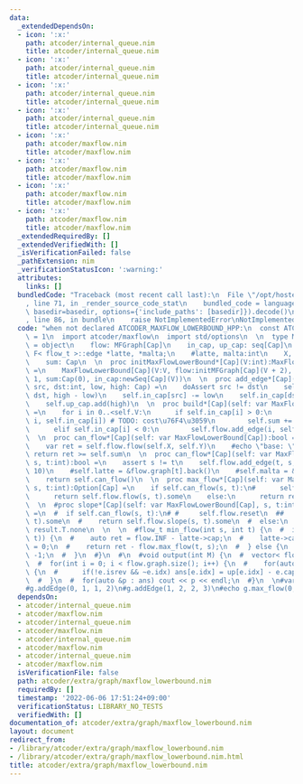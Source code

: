 ```yaml
---
data:
  _extendedDependsOn:
  - icon: ':x:'
    path: atcoder/internal_queue.nim
    title: atcoder/internal_queue.nim
  - icon: ':x:'
    path: atcoder/internal_queue.nim
    title: atcoder/internal_queue.nim
  - icon: ':x:'
    path: atcoder/internal_queue.nim
    title: atcoder/internal_queue.nim
  - icon: ':x:'
    path: atcoder/internal_queue.nim
    title: atcoder/internal_queue.nim
  - icon: ':x:'
    path: atcoder/maxflow.nim
    title: atcoder/maxflow.nim
  - icon: ':x:'
    path: atcoder/maxflow.nim
    title: atcoder/maxflow.nim
  - icon: ':x:'
    path: atcoder/maxflow.nim
    title: atcoder/maxflow.nim
  - icon: ':x:'
    path: atcoder/maxflow.nim
    title: atcoder/maxflow.nim
  _extendedRequiredBy: []
  _extendedVerifiedWith: []
  _isVerificationFailed: false
  _pathExtension: nim
  _verificationStatusIcon: ':warning:'
  attributes:
    links: []
  bundledCode: "Traceback (most recent call last):\n  File \"/opt/hostedtoolcache/Python/3.10.6/x64/lib/python3.10/site-packages/onlinejudge_verify/documentation/build.py\"\
    , line 71, in _render_source_code_stat\n    bundled_code = language.bundle(stat.path,\
    \ basedir=basedir, options={'include_paths': [basedir]}).decode()\n  File \"/opt/hostedtoolcache/Python/3.10.6/x64/lib/python3.10/site-packages/onlinejudge_verify/languages/nim.py\"\
    , line 86, in bundle\n    raise NotImplementedError\nNotImplementedError\n"
  code: "when not declared ATCODER_MAXFLOW_LOWERBOUND_HPP:\n  const ATCODER_MAXFLOW_LOWERBOUND_HPP*\
    \ = 1\n  import atcoder/maxflow\n  import std/options\n  \n  type MaxFlowLowerBound*[Cap]\
    \ = object\n    flow: MFGraph[Cap]\n    in_cap, up_cap: seq[Cap]\n    #typename\
    \ F< flow_t >::edge *latte, *malta;\n    #latte, malta:int\n    X, Y, V: int\n\
    \    sum: Cap\n  \n  proc initMaxFlowLowerBound*[Cap](V:int):MaxFlowLowerBound[Cap]\
    \ =\n    MaxFlowLowerBound[Cap](V:V, flow:initMFGraph[Cap](V + 2), X:V, Y:V +\
    \ 1, sum:Cap(0), in_cap:newSeq[Cap](V))\n  \n  proc add_edge*[Cap](self: var MaxFlowLowerBound[Cap],\
    \ src, dst:int, low, high: Cap) =\n    doAssert src != dst\n    self.flow.add_edge(src,\
    \ dst, high - low)\n    self.in_cap[src] -= low\n    self.in_cap[dst] += low\n\
    \    self.up_cap.add(high)\n  \n  proc build*[Cap](self: var MaxFlowLowerBound[Cap])\
    \ =\n    for i in 0..<self.V:\n      if self.in_cap[i] > 0:\n        self.flow.add_edge(self.X,\
    \ i, self.in_cap[i]) # TODO: cost\u76F4\u3059\n        self.sum += self.in_cap[i]\n\
    \      elif self.in_cap[i] < 0:\n        self.flow.add_edge(i, self.Y, -self.in_cap[i])\n\
    \  \n  proc can_flow*[Cap](self: var MaxFlowLowerBound[Cap]):bool =\n    self.build()\n\
    \    var ret = self.flow.flow(self.X, self.Y)\n    #echo \"base: \", ret\n   \
    \ return ret >= self.sum\n  \n  proc can_flow*[Cap](self: var MaxFlowLowerBound[Cap],\
    \ s, t:int):bool =\n    assert s != t\n    self.flow.add_edge(t, s, Cap.high div\
    \ 10)\n    #self.latte = &flow.graph[t].back()\n    #self.malta = &flow.graph[s].back()\n\
    \    return self.can_flow()\n  \n  proc max_flow*[Cap](self: var MaxFlowLowerBound[Cap],\
    \ s, t:int):Option[Cap] =\n    if self.can_flow(s, t):\n#      self.flow.reset\n\
    \      return self.flow.flow(s, t).some\n    else:\n      return result.T.none\n\
    \  \n  #proc slope*[Cap](self: var MaxFlowLowerBound[Cap], s, t:int):Option[seq[Cap]]\
    \ =\n  #  if self.can_flow(s, t):\n# #     self.flow.reset\n  ##    return self.flow.slope(s,\
    \ t).some\n  #    return self.flow.slope(s, t).some\n  #  else:\n  #    return\
    \ result.T.none\n  \n  \n  #flow_t min_flow(int s, int t) {\n  #  if(can_flow(s,\
    \ t)) {\n  #    auto ret = flow.INF - latte->cap;\n  #    latte->cap = malta->cap\
    \ = 0;\n  #    return ret - flow.max_flow(t, s);\n  #  } else {\n  #    return\
    \ -1;\n  #  }\n  #}\n  #\n  #void output(int M) {\n  #  vector< flow_t > ans(M);\n\
    \  #  for(int i = 0; i < flow.graph.size(); i++) {\n  #    for(auto &e : flow.graph[i])\
    \ {\n  #      if(!e.isrev && ~e.idx) ans[e.idx] = up[e.idx] - e.cap;\n  #    }\n\
    \  #  }\n  #  for(auto &p : ans) cout << p << endl;\n  #}\n  \n#var g = initMaxFlowLowerBound[int](3)\n\
    #g.addEdge(0, 1, 1, 2)\n#g.addEdge(1, 2, 2, 3)\n#echo g.max_flow(0, 2)\n\n"
  dependsOn:
  - atcoder/internal_queue.nim
  - atcoder/maxflow.nim
  - atcoder/internal_queue.nim
  - atcoder/maxflow.nim
  - atcoder/internal_queue.nim
  - atcoder/maxflow.nim
  - atcoder/internal_queue.nim
  - atcoder/maxflow.nim
  isVerificationFile: false
  path: atcoder/extra/graph/maxflow_lowerbound.nim
  requiredBy: []
  timestamp: '2022-06-06 17:51:24+09:00'
  verificationStatus: LIBRARY_NO_TESTS
  verifiedWith: []
documentation_of: atcoder/extra/graph/maxflow_lowerbound.nim
layout: document
redirect_from:
- /library/atcoder/extra/graph/maxflow_lowerbound.nim
- /library/atcoder/extra/graph/maxflow_lowerbound.nim.html
title: atcoder/extra/graph/maxflow_lowerbound.nim
---
```

